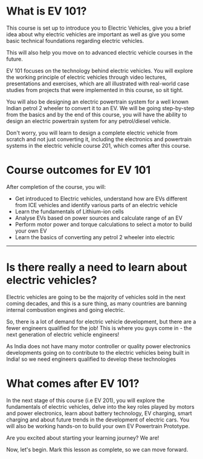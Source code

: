 # What is EV 101?

This course is set up to introduce you to Electric Vehicles, give you a brief idea about why electric vehicles are important as well as give you some basic technical foundations regarding electric vehicles. 


This will also help you move on to advanced electric vehicle courses in the future.



EV 101 focuses on the technology behind electric vehicles. You will explore the working principle of electric vehicles through video lectures, presentations and exercises, which are all illustrated with real-world case studies from projects that were implemented in this course, so sit tight.

You will also be designing an electric powertrain system for a well known Indian petrol 2 wheeler to convert it to an EV. We will be going step-by-step from the basics and by the end of this course, you will have the ability to design an electric powertrain system for any petrol/diesel vehicle.

Don't worry, you will learn to design a complete electric vehicle from scratch and not just converting it, including the electronics and powertrain systems in the electric vehicle course 201, which comes after this course.

# Course outcomes for EV 101

After completion of the course, you will:
- Get introduced to Electric vehicles, understand how are EVs different from ICE vehicles and identify various parts of an electric vehicle
- Learn the fundamentals of Lithium-ion cells
- Analyse EVs based on power sources and calculate range of an EV 
- Perform motor power and torque calculations to select a motor to build your own EV
- Learn the basics of converting any petrol 2 wheeler into electric



--------
# Is there really a need to learn about electric vehicles?

Electric vehicles are going to be the majority of vehicles sold in the next coming decades, and this is a sure thing, as many countries are banning internal combustion engines and going electric.

So, there is a lot of demand for electric vehicle development, but there are a fewer engineers qualified for the job! This is where you guys come in - the next generation of electric vehicle engineers!

As India does not have many motor controller or quality power electronics developments going on to contribute to the electric vehicles being built in India! so we need engineers qualified to develop these technologies


# What comes after EV 101?

In the next stage of this course (i.e EV 201), you will explore the fundamentals of electric vehicles, delve into the key roles played by motors and power electronics, learn about battery technology, EV charging, smart charging and about future trends in the development of electric cars. You will also be working hands-on to build your own EV Powertrain Prototype.

Are you excited about starting your learning journey? We are!

Now, let's begin. Mark this lesson as complete, so we can move forward.